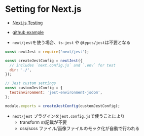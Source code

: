 # Setting for Next.js

- [Next.js Testing](https://nextjs.org/docs/testing)
- [github example](https://github.com/vercel/next.js/tree/canary/examples/with-jest)

- `next/jest`を使う場合、`ts-jest` や `@types/jest`は不要となる

```js
const nextJest = require('next/jest');

const createJestConfig = nextJest({
  // includes `next.config.js` and `.env` for test
  dir: './',
});

// Jest custom settings
const customJestConfig = {
  testEnvironment: 'jest-environment-jsdom',
};

module.exports = createJestConfig(customJestConfig);
```

- `next/jest` プラグインを`jest.config.js`で使うことにより
  - transform の記載が不要
  - css/scss ファイル/画像ファイルのモック化が自動で行われる
